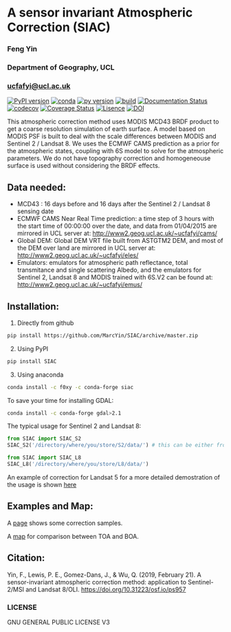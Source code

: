 # A sensor invariant Atmospheric Correction (SIAC)
### Feng Yin
### Department of Geography, UCL
### ucfafyi@ucl.ac.uk


[![PyPI version](https://img.shields.io/pypi/v/siac.svg?longCache=true&style=flat)](https://pypi.org/project/SIAC/)
[![conda](https://anaconda.org/f0xy/siac/badges/version.svg?longCache=true&style=flat)](https://anaconda.org/F0XY/siac)
[![py version](https://img.shields.io/pypi/pyversions/siac.svg?longCache=true&style=flat)](https://pypi.org/project/SIAC/)
[![build](https://img.shields.io/travis/MarcYin/SIAC/master.svg?longCache=true&style=flat)](https://travis-ci.org/MarcYin/SIAC/)
[![Documentation Status](https://readthedocs.org/projects/siac/badge/?version=latest)](https://siac.readthedocs.io/en/latest/?badge=latest)
[![codecov](https://codecov.io/gh/MarcYin/SIAC/branch/master/graph/badge.svg?longCache=true&style=flat)](https://codecov.io/gh/MarcYin/SIAC)
[![Coverage Status](https://coveralls.io/repos/github/MarcYin/SIAC/badge.svg?branch=master)](https://coveralls.io/github/MarcYin/SIAC?branch=master)
[![Lisence](https://img.shields.io/pypi/l/siac.svg?longCache=true&style=flat)](https://pypi.org/project/SIAC/)
[![DOI](https://zenodo.org/badge/117815245.svg)](https://zenodo.org/badge/latestdoi/117815245)

This atmospheric correction method uses MODIS MCD43 BRDF product to get a coarse resolution simulation of earth surface. A model based on MODIS PSF is built to deal with the scale differences between MODIS and Sentinel 2 / Landsat 8. We uses the ECMWF CAMS prediction as a prior for the atmospheric states, coupling with 6S model to solve for the atmospheric parameters. We do not have topography correction and homogeneouse surface is used without considering the BRDF effects.

## Data needed:
* MCD43 : 16 days before and 16 days after the Sentinel 2 / Landsat 8 sensing date
* ECMWF CAMS Near Real Time prediction: a time step of 3 hours with the start time of 00:00:00 over the date, and data from 01/04/2015 are mirrored in UCL server at: http://www2.geog.ucl.ac.uk/~ucfafyi/cams/
* Global DEM: Global DEM VRT file built from ASTGTM2 DEM, and most of the DEM over land are mirrored in UCL server at: http://www2.geog.ucl.ac.uk/~ucfafyi/eles/
* Emulators: emulators for atmospheric path reflectance, total transmitance and single scattering Albedo, and the emulators for Sentinel 2, Landsat 8 and MODIS trained with 6S.V2 can be found at: http://www2.geog.ucl.ac.uk/~ucfafyi/emus/

## Installation:

1. Directly from github 

```bash
pip install https://github.com/MarcYin/SIAC/archive/master.zip
```


2. Using PyPI

```bash
pip install SIAC
```


3. Using anaconda

```bash
conda install -c f0xy -c conda-forge siac
```


To save your time for installing GDAL:

```bash
conda install -c conda-forge gdal>2.1
```



The typical usage for Sentinel 2 and Landsat 8:
```python
from SIAC import SIAC_S2
SIAC_S2('/directory/where/you/store/S2/data/') # this can be either from AWS or Senitinel offical package
```
```python
from SIAC import SIAC_L8                                                                           
SIAC_L8('/directory/where/you/store/L8/data/') 
``` 

An example of correction for Landsat 5 for a more detailed demostration of the usage is shown [here](https://github.com/MarcYin/Global-analysis-ready-dataset)

## Examples and Map:

A [page](http://www2.geog.ucl.ac.uk/~ucfafyi/Atmo_Cor/index.html) shows some correction samples.

A [map](http://www2.geog.ucl.ac.uk/~ucfafyi/map) for comparison between TOA and BOA.

## Citation:

Yin, F., Lewis, P. E., Gomez-Dans, J., & Wu, Q. (2019, February 21). A sensor-invariant atmospheric correction method: application to Sentinel-2/MSI and Landsat 8/OLI. https://doi.org/10.31223/osf.io/ps957

### LICENSE
GNU GENERAL PUBLIC LICENSE V3

